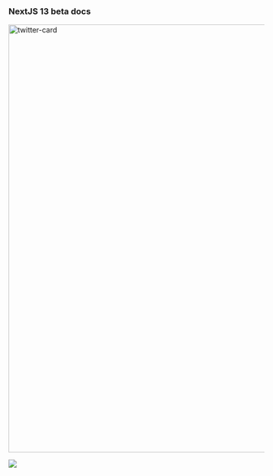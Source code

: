 

### NextJS 13 beta docs

<img width="843" alt="twitter-card" src="https://user-images.githubusercontent.com/69143207/233843820-140cd44f-0563-42e1-8084-b58a1fe59944.png">

![](https://beta.nextjs.org/docs/getting-started)

